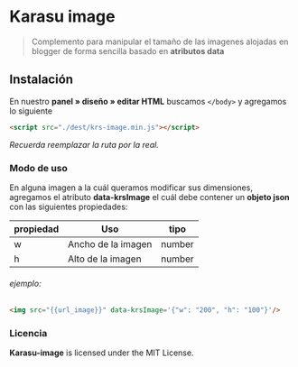 # Karasu image

> Complemento para manipular el tamaño de las imagenes alojadas en blogger de forma sencilla basado en **atributos data**

## Instalación

En nuestro **panel » diseño » editar HTML** buscamos `</body>` y agregamos lo siguiente
```html
<script src="./dest/krs-image.min.js"></script>
```
*Recuerda reemplazar la ruta por la real.*

### Modo de uso

En alguna imagen a la cuál queramos modificar sus dimensiones, agregamos el atributo **data-krsImage** el cuál debe contener un **objeto json** con las siguientes propiedades:

| propiedad  | Uso   | tipo |
| ------------ | ------------ | ------------ |
|  w |  Ancho de la imagen | number
|  h |  Alto de la imagen | number

###### ejemplo:

```html
<img src="{{url_image}}" data-krsImage='{"w": "200", "h": "100"}'/>
```

### Licencia
**Karasu-image** is licensed under the MIT License.